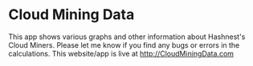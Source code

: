 # Cloud Mining Data

This app shows various graphs and other information about Hashnest's Cloud Miners. Please let me know if you find any bugs or errors in the calculations. This website/app is live at http://CloudMiningData.com
